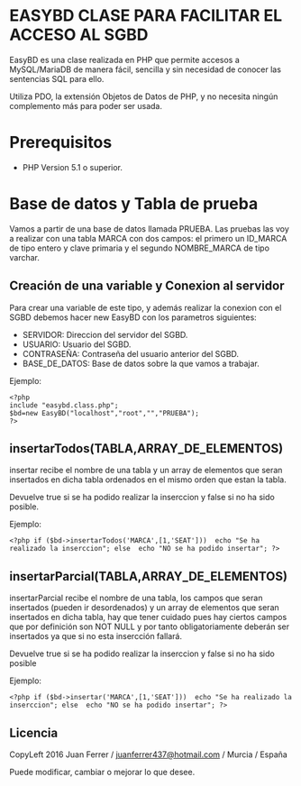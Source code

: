EASYBD CLASE PARA FACILITAR EL ACCESO AL SGBD
=============================================

EasyBD es una clase realizada en PHP que permite accesos a MySQL/MariaDB de manera fácil, sencilla y sin necesidad de conocer las sentencias SQL para ello. 

Utiliza PDO, la extensión Objetos de Datos de PHP, y no necesita ningún complemento más para poder ser usada.

# Prerequisitos

* PHP Version 5.1 o superior.
  
# Base de datos y Tabla de prueba

Vamos a partir de una base de datos llamada PRUEBA. Las pruebas las voy a realizar con una tabla MARCA con dos campos: el primero un ID_MARCA de tipo entero y clave primaria y el segundo NOMBRE_MARCA de tipo varchar.

## Creación de una variable y Conexion al servidor

Para crear una variable de este tipo, y además realizar la conexion con el SGBD debemos hacer new EasyBD con los parametros siguientes:

* SERVIDOR: Direccion del servidor del SGBD.
* USUARIO: Usuario del SGBD.
* CONTRASEÑA: Contraseña del usuario anterior del SGBD.
* BASE_DE_DATOS: Base de datos sobre la que vamos a trabajar.

Ejemplo:

	<?php
    include "easybd.class.php";
    $bd=new EasyBD("localhost","root","","PRUEBA");
    ?>
    
## insertarTodos(TABLA,ARRAY_DE_ELEMENTOS)
insertar recibe el nombre de una tabla y un array de elementos que seran insertados en dicha tabla ordenados en el mismo orden que estan la tabla. 

Devuelve true si se ha podido realizar la inserccion y false si no ha sido posible.

Ejemplo:

`<?php
    if ($bd->insertarTodos('MARCA',[1,'SEAT'])) 
    	echo "Se ha realizado la inserccion";
    else 
    	echo "NO se ha podido insertar";
    ?>`

## insertarParcial(TABLA,ARRAY_DE_ELEMENTOS)
insertarParcial recibe el nombre de una tabla, los campos que seran insertados (pueden ir desordenados) y un array de elementos que seran insertados en dicha tabla, hay que tener cuidado pues hay ciertos campos que por definición son NOT NULL  y por tanto obligatoriamente deberán ser insertados ya que si no esta insercción fallará.

Devuelve true si se ha podido realizar la inserccion y false si no ha sido posible

Ejemplo:

`<?php
    if ($bd->insertar('MARCA',[1,'SEAT'])) 
    	echo "Se ha realizado la inserccion";
    else 
    	echo "NO se ha podido insertar";
    ?>`

## Licencia

CopyLeft 2016 Juan Ferrer / juanferrer437@hotmail.com / Murcia / España

Puede modificar, cambiar o mejorar lo que desee. 